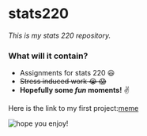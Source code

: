 # stats220
*This is my stats 220 repository.*
<br/>

### What will it contain?
* Assignments for stats 220 :smiley:
* ~~Stress induced work :sob: :scream:~~
* **Hopefully some _fun_ moments!** :v:

Here is the link to my first project:[meme](https://github.com/Selena-He/stats220/blob/main/index.md) <br/>

![hope you enjoy!](https://user-images.githubusercontent.com/100745233/159206086-c7a64f01-2086-4880-84fa-84c0372f1832.jpg)
